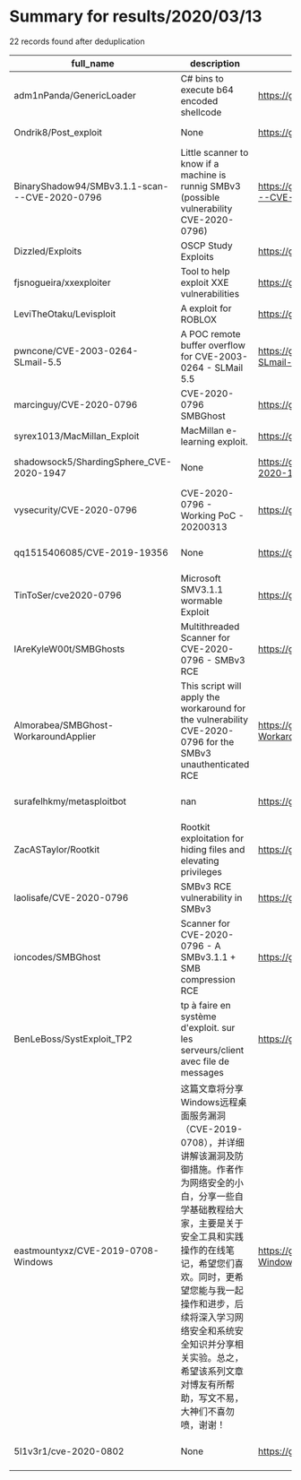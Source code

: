 
# Summary for results/2020/03/13
    
22 records found after deduplication

| full_name | description | html_url | matched_list | matched_count | pushed_at | size | stargazers_count | language | forks_count | vul_ids |
|-----------------------------------------------|-----------------------------------------------------------------------------------------------------------------------------------------------------------------------------------------|------------------------------------------------------------------|----------------------------------|-----------------|---------------------------|--------|--------------------|------------|---------------|--------------------|
| adm1nPanda/GenericLoader | C# bins to execute b64 encoded shellcode | https://github.com/adm1nPanda/GenericLoader | ['shellcode'] | 1 | 2020-03-13 19:01:34+00:00 | 34 | 2 | C# | 1 | [] |
| Ondrik8/Post_exploit | None | https://github.com/Ondrik8/Post_exploit | ['exploit'] | 1 | 2020-03-13 23:43:37+00:00 | 87 | 0 | PowerShell | 0 | [] |
| BinaryShadow94/SMBv3.1.1-scan---CVE-2020-0796 | Little scanner to know if a machine is runnig SMBv3 (possible vulnerability CVE-2020-0796) | https://github.com/BinaryShadow94/SMBv3.1.1-scan---CVE-2020-0796 | ['cve-2'] | 1 | 2020-03-13 20:01:40+00:00 | 2 | 1 | Python | 1 | ['CVE-2020-0796'] |
| Dizzled/Exploits | OSCP Study Exploits | https://github.com/Dizzled/Exploits | ['exploit'] | 1 | 2020-03-13 19:19:21+00:00 | 0 | 0 | | 0 | [] |
| fjsnogueira/xxexploiter | Tool to help exploit XXE vulnerabilities | https://github.com/fjsnogueira/xxexploiter | ['exploit'] | 1 | 2020-03-13 17:35:25+00:00 | 0 | 0 | | 0 | [] |
| LeviTheOtaku/Levisploit | A exploit for ROBLOX | https://github.com/LeviTheOtaku/Levisploit | ['exploit'] | 1 | 2020-03-13 15:24:57+00:00 | 64232 | 0 | C | 0 | [] |
| pwncone/CVE-2003-0264-SLmail-5.5 | A POC remote buffer overflow for CVE-2003-0264 - SLMail 5.5 | https://github.com/pwncone/CVE-2003-0264-SLmail-5.5 | ['cve poc', 'cve-2'] | 2 | 2020-03-13 13:31:36+00:00 | 8583 | 0 | Python | 0 | ['CVE-2003-0264'] |
| marcinguy/CVE-2020-0796 | CVE-2020-0796 SMBGhost | https://github.com/marcinguy/CVE-2020-0796 | ['cve-2'] | 1 | 2020-03-13 15:21:31+00:00 | 529 | 1 | | 0 | ['CVE-2020-0796'] |
| syrex1013/MacMillan_Exploit | MacMillan e-learning exploit. | https://github.com/syrex1013/MacMillan_Exploit | ['exploit'] | 1 | 2020-03-13 12:09:28+00:00 | 266 | 0 | | 0 | [] |
| shadowsock5/ShardingSphere_CVE-2020-1947 | None | https://github.com/shadowsock5/ShardingSphere_CVE-2020-1947 | ['cve-2'] | 1 | 2020-03-13 09:49:25+00:00 | 1 | 1 | Java | 0 | ['CVE-2020-1947'] |
| vysecurity/CVE-2020-0796 | CVE-2020-0796 - Working PoC - 20200313 | https://github.com/vysecurity/CVE-2020-0796 | ['cve poc', 'cve-2'] | 2 | 2020-03-13 08:35:03+00:00 | 16 | 5 | | 1 | ['CVE-2020-0796'] |
| qq1515406085/CVE-2019-19356 | None | https://github.com/qq1515406085/CVE-2019-19356 | ['cve-2'] | 1 | 2020-03-13 08:28:33+00:00 | 2 | 0 | | 0 | ['CVE-2019-19356'] |
| TinToSer/cve2020-0796 | Microsoft SMV3.1.1 wormable Exploit | https://github.com/TinToSer/cve2020-0796 | ['cve-2', 'exploit'] | 2 | 2020-03-13 07:22:42+00:00 | 9 | 0 | | 1 | [] |
| IAreKyleW00t/SMBGhosts | Multithreaded Scanner for CVE-2020-0796 - SMBv3 RCE | https://github.com/IAreKyleW00t/SMBGhosts | ['rce'] | 1 | 2020-03-13 02:27:38+00:00 | 3 | 0 | Python | 0 | ['CVE-2020-0796'] |
| Almorabea/SMBGhost-WorkaroundApplier | This script will apply the workaround for the vulnerability CVE-2020-0796 for the SMBv3 unauthenticated RCE | https://github.com/Almorabea/SMBGhost-WorkaroundApplier | ['rce'] | 1 | 2020-03-13 14:52:49+00:00 | 5 | 0 | Python | 1 | ['CVE-2020-0796'] |
| surafelhkmy/metasploitbot | nan | https://github.com/surafelhkmy/metasploitbot | ['metasploit module OR payload'] | 1 | 2020-03-13 19:50:53+00:00 | 4 | 0 | Python | 0 | [] |
| ZacASTaylor/Rootkit | Rootkit exploitation for hiding files and elevating privileges | https://github.com/ZacASTaylor/Rootkit | ['exploit'] | 1 | 2020-03-13 20:13:22+00:00 | 90 | 0 | C | 0 | [] |
| laolisafe/CVE-2020-0796 | SMBv3 RCE vulnerability in SMBv3 | https://github.com/laolisafe/CVE-2020-0796 | ['cve-2', 'rce'] | 2 | 2020-03-13 05:36:19+00:00 | 114 | 2 | | 0 | ['CVE-2020-0796'] |
| ioncodes/SMBGhost | Scanner for CVE-2020-0796 - A SMBv3.1.1 + SMB compression RCE | https://github.com/ioncodes/SMBGhost | ['rce'] | 1 | 2020-03-13 07:38:43+00:00 | 54 | 53 | Python | 21 | ['CVE-2020-0796'] |
| BenLeBoss/SystExploit_TP2 | tp à faire en système d'exploit. sur les serveurs/client avec file de messages | https://github.com/BenLeBoss/SystExploit_TP2 | ['exploit'] | 1 | 2020-03-13 08:30:37+00:00 | 17 | 0 | C | 0 | [] |
| eastmountyxz/CVE-2019-0708-Windows | 这篇文章将分享Windows远程桌面服务漏洞（CVE-2019-0708），并详细讲解该漏洞及防御措施。作者作为网络安全的小白，分享一些自学基础教程给大家，主要是关于安全工具和实践操作的在线笔记，希望您们喜欢。同时，更希望您能与我一起操作和进步，后续将深入学习网络安全和系统安全知识并分享相关实验。总之，希望该系列文章对博友有所帮助，写文不易，大神们不喜勿喷，谢谢！ | https://github.com/eastmountyxz/CVE-2019-0708-Windows | ['cve-2'] | 1 | 2020-03-13 12:53:50+00:00 | 7124 | 2 | Ruby | 1 | ['CVE-2019-0708'] |
| 5l1v3r1/cve-2020-0802 | None | https://github.com/5l1v3r1/cve-2020-0802 | ['cve-2'] | 1 | 2020-03-13 17:57:32+00:00 | 4 | 0 | | 0 | ['CVE-2020-0802'] |
